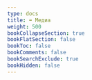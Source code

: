 ```yaml
---
type: docs
title: ➡️ Медиа
weight: 500
bookCollapseSection: true
bookFlatSection: false
bookToc: false
bookComments: false
bookSearchExclude: true
bookHidden: false
---
```

